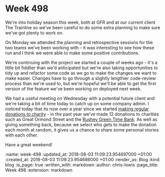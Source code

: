 Week 498
========

We're into holiday season this week, both at GFR and at our current client The Trainline so we've been careful to do some extra planning to make sure we've got plenty to work on.

On Monday we attended the planning and retrospective sessions for the two teams we've been working with - it was interesting to see how these run and I think we were able to make some positive contributions.

We're continuing with the project we started a couple of weeks ago - it's a little bit fiddlier than we'd anticipated but we're also taking opportunities to tidy up and refactor some code as we go to make the changes we want to make easier. Changes have to go through a slightly lengthier code-review process than we're used to, but we're hopeful we'll be able to get the first version of the feature we've been working on deployed next week.

We had a useful meeting on Wednesday with a potential future client and we're taking a bit of time today to catch up on some company admin. I noticed today that its now over a year since we started [making regular donations to charity](http://gofreerange.com/week-433) - in the past year we've made 12 donations to charities such as Great Ormond Street and the [Rushey Green Time Bank](http://www.timebanking.org/location/rushey-green-time-bank/). As well as giving something back, because we select who gets to make the donation each month at random, it gives us a chance to share some personal stories with each other.

Have a great weekend!

<!-- add content here -->

:name: week-498
:updated_at: 2018-08-03 11:09:23.954697000 +01:00
:created_at: 2018-08-03 11:09:23.954686000 +01:00
:render_as: Blog
:kind: blog
:is_page: true
:written_with: markdown
:author: chris-lowis
:page_title: Week 498
:extension: markdown
